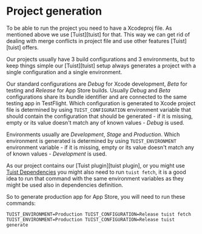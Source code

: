 # Project generation
To be able to run the project you need to have a Xcodeproj file. As mentioned above we use [Tuist][tuist] for that. This way we can get rid of dealing with merge conflicts in project file and use other features [Tuist][tuist] offers.

Our projects usually have 3 build configurations and 3 environments, but to keep things simple our [Tuist][tuist] setup always generates a project with a single configuration and a single environment.

Our standard configurations are _Debug_ for Xcode development, _Beta_ for testing and _Release_ for App Store builds. Usually _Debug_ and _Beta_ configurations share its bundle identifier and are connected to the same testing app in TestFlight. Which configuration is generated to Xcode project file is determined by using `TUIST_CONFIGURATION` environment variable that should contain the configuration that should be generated - if it is missing, empty or its value doesn't match any of known values - _Debug_ is used.

Environments usually are _Development_, _Stage_ and _Production_. Which environment is generated is determined by using `TUIST_ENVIRONMENT` environment variable - if it is missing, empty or its value doesn't match any of known values - _Development_ is used.

As our project contains our [Tuist plugin][tuist plugin], or you might use [Tuist Dependencies](https://docs.tuist.io/guides/third-party-dependencies) you might also need to run `tuist fetch`, it is a good idea to run that command with the same environment variables as they might be used also in dependencies definition.

So to generate production app for App Store, you will need to run these commands:
```
TUIST_ENVIRONMENT=Production TUIST_CONFIGURATION=Release tuist fetch
TUIST_ENVIRONMENT=Production TUIST_CONFIGURATION=Release tuist generate
```